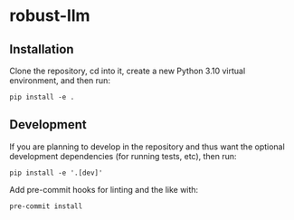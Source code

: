 # robust-llm

## Installation
Clone the repository, cd into it, create a new Python 3.10 virtual environment, and then run:
```
pip install -e .
```

## Development

If you are planning to develop in the repository and thus want the optional development dependencies (for running tests, etc), then run:
```
pip install -e '.[dev]'
```

Add pre-commit hooks for linting and the like with:
```
pre-commit install
```
